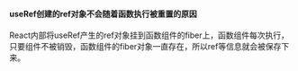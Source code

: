 #### useRef创建的ref对象不会随着函数执行被重置的原因
React内部将useRef产生的ref对象挂到函数组件的fiber上，函数组件每次执行，只要组件不被销毁，函数组件的fiber对象一直存在，所以ref等信息就会被保存下来。

